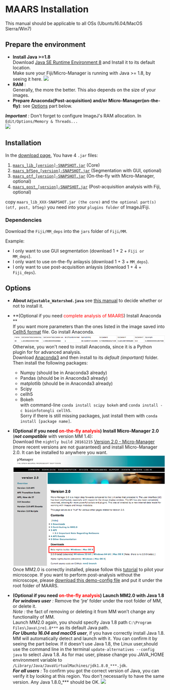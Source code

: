 # MAARS Installation
This manual should be applicable to all OSs (Ubuntu16.04/MacOS Sierra/Win7)

## Prepare the environment
* **Install Java >=1.8**  
	Download [Java SE Runtime Environment 8][] and Install it to its default location.  
	Make sure your Fiji/Micro-Manager is running with Java >= 1.8, by seeing it here.
	![][image2]
* **RAM** :  
Generally, the more the better. This also depends on the size of your images.
* **Prepare Anaconda(Post-acquisition) and/or Micro-Manager(on-the-fly)**:
see [Options](Options) part below.


_**Important** :_ Don't forget to configure ImageJ's RAM allocation. In `Edit/Options/Memory & Threads...`  
![][image3]

## Installation
In the [download page][download], You have 4 `.jar` files:
 
1. [`maars_lib_[version]-SNAPSHOT.jar`][download] (Core)
2. [`maars_bfSeg_[version]-SNAPSHOT.jar`][download] (Segmentation with GUI, optional)
3. [`maars_otf_[version]-SNAPSHOT.jar`][download] (On-the-fly with Micro-Manager, optional)
4. [`maars_post_[version]-SNAPSHOT.jar`][download] (Post-acquisition analysis with Fiji, optional)

copy `maars_lib_XXX-SNAPSHOT.jar (the core)` and `the optional part(s) (otf, post, bfSeg)` you need into your `plugins folder` of ImageJ/Fiji.  

### Dependencies
Download the `Fiji/MM_deps` into the `jars` folder of `Fiji/MM`.

Example:
- I only want to use GUI segmentation (download 1 + 2 + `Fiji or MM_deps`).
- I only want to use on-the-fly anlaysis (download 1 + 3 + `MM_deps`).
- I only want to use post-acquisition anlaysis (download 1 + 4 + `Fiji_deps`).  

## Options

* **About `Adjustable_Watershed.java`**
see [this manual](Adjustable_Watershed.java) to decide whether or not to install it.

* **(Optional if you need <span style="color:red"> complete analysis of MAARS</span>) Install Anaconda **  
If you want more parameters than the ones listed in the image saved into [Cellh5 format](http://cellh5.org/) file. Go install Anaconda.
![](images/primary_output.png)
Otherwise, you won't need to install Anaconda, since it is a Python plugin for for advanced analysis.  
Download [Anaconda3][Anaconda] and then install to its _default (important)_ folder.
Then install the following packages:
	- Numpy (should be in Anaconda3 already)
	- Pandas (should be in Anaconda3 already)
	- matplotlib (should be in Anaconda3 already)
	- Scipy
	- cellh5
	- Bokeh  
with command-line `conda install scipy bokeh` and `conda install -c bioinfotongli cellh5`.  
Sorry if there is still missing packages, just install them with `conda install [package name]`.


* **(Optional if you need <span style="color:red"> on-the-fly analysis</span>) Install Micro-Manager 2.0** (_**not compatible**_ with version MM 1.4):  
Download the `nightly build 20161215` [Version 2.0 - Micro-Manager][]  (more recent versions are not guaranteed) and install Micro-Manager 2.0. It can be installed to anywhere you want.  
![MM download page][image1]  
Once MM2.0 is correctly installed, please follow this [tutorial][] to pilot your microscope. If you want to perform post-analysis without the microscope, please [download this demo-config file][] and put it under the root folder of MAARS.
* **(Optional if you need <span style="color:red"> on-the-fly analysis</span>) Launch MM2.0 with Java 1.8**  
_**For windows user** :_ Remove the ‘jre’ folder under the root folder of MM, or delete it.  
_Note :_ the fact of removing or deleting it from MM won’t change any functionality of MM.  
Launch MM2.0 again, you should specify Java 1.8 path `C:\Program Files\Java\jre1.8***` as its default Java path.  
_**For Ubuntu 16.04 and macOS user**_, if you have correctly install Java 1.8. MM will automatically detect and launch with it. You can confirm it by seeing the part below. If it doesn't use Java 1.8, the Linux user,should use the command line in the terminal `update-alternatives --config java` to select Java 1.8. As for mac user, please change you JAVA_HOME environment variable to `/Library/Java/JavaVirtualMachines/jdk1.8.0_***.jdk`.  
_**For all users** :_ To confirm you got the correct version of Java, you can verify it by looking at this region. You don't necessarily to have the same version. Any Java 1.8.0_*** should be OK.
![][image2]  


[Anaconda]: https://conda.io/docs/user-guide/install/download.html
[Version 2.0 - Micro-Manager]: https://micro-manager.org/wiki/Version_2.0
[Java SE Runtime Environment 8]: http://www.oracle.com/technetwork/java/javase/downloads/jre8-downloads-2133155.html
[tutorial]: https://micro-manager.org/wiki/Micro-Manager_Configuration_Guide
[download this demo-config file]: https://raw.githubusercontent.com/micro-manager/micro-manager/master/bindist/any-platform/MMConfig_demo.cfg
[download]: https://github.com/bnoi/MAARS/tree/master/jars
[image1]: images/Micro-Manager_download_page.png "Micro-Manager version 2.0 download page"
[image2]: images/imagej_java8.png
[image3]: images/configure_ram_imagej.png
[image4]: images/unzip.png
